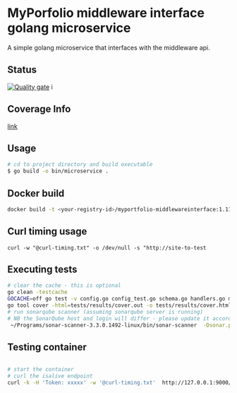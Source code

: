 # MyPorfolio middleware interface golang microservice

A simple golang microservice that interfaces with the middleware api.

## Status 
[![Quality gate](https://sonarqube-cicd.apps.aws2-dev.ocp.14west.io/api/project_badges/quality_gate?project=myportfolio-middlewareinterface)](https://sonarqube-cicd.apps.aws2-dev.ocp.14west.io/dashboard?id=myportfolio-middlewareinterface)
i
## Coverage Info

[link](https://sonarqube-cicd.apps.aws2-dev.ocp.14west.io/dashboard?id=myportfolio-middlewareinterface)


## Usage 

```bash
# cd to project directory and build executable
$ go build -o bin/microservice .

```

## Docker build

```bash
docker build -t <your-registry-id>/myportfolio-middlewareinterface:1.11.0 .

```

## Curl timing usage
```
curl -w "@curl-timing.txt" -o /dev/null -s "http://site-to-test

```

## Executing tests
```bash
# clear the cache - this is optional
go clean -testcache
GOCACHE=off go test -v config.go config_test.go schema.go handlers.go middleware.go middleware_test.go handlers_test.go -coverprofile tests/results/cover.out
go tool cover -html=tests/results/cover.out -o tests/results/cover.html
# run sonarqube scanner (assuming sonarqube server is running)
# NB the SonarQube host and login will differ - please update it accordingly 
 ~/Programs/sonar-scanner-3.3.0.1492-linux/bin/sonar-scanner  -Dsonar.projectKey=myportfolio-middlewareinterface  -Dsonar.sources=.   -Dsonar.host.url=http://<add-host-here>   -Dsonar.login=<add-login-token-here> -Dsonar.go.coverage.reportPaths=tests/results/cover.out -Dsonar.exclusions=vendor/**,*_test.go,main.go,connectors.go,tests/**

```
## Testing container 
```bash

# start the container
# curl the isalive endpoint
curl -k -H 'Token: xxxxx' -w '@curl-timing.txt'  http://127.0.0.1:9000/api/v1/sys/info/isalive

```
